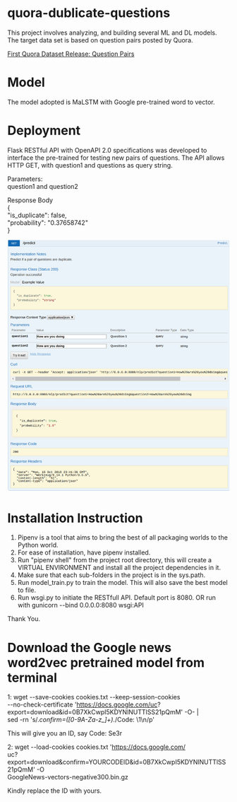 # quora-dublicate-questions
This project involves analyzing, and building several ML and DL models. The target data set is based on question pairs posted by Quora.

[First Quora Dataset Release: Question Pairs](https://data.quora.com/First-Quora-Dataset-Release-Question-Pairs)

# Model
The model adopted is MaLSTM with Google pre-trained word to vector.


# Deployment
Flask RESTful API with OpenAPI 2.0 specifications was developed to interface the pre-trained for testing new pairs of questions.
The API allows HTTP GET, with question1 and questions as query string.

Parameters: <br>
question1 and question2

Response Body <br>
{<br>
  "is_duplicate": false, <br>
  "probability": "0.37658742" <br>
}<br>

![Screenshot](RESTful.png)

# Installation Instruction
1. Pipenv is a tool that aims to bring the best of all packaging worlds to the Python world. 
2. For ease of installation, have pipenv installed.
3. Run "pipenv shell" from the project root directory, this will create a VIRTUAL ENVIRONMENT and install all the project dependencies in it. 
4. Make sure that each sub-folders in the project is in the sys.path. 
5. Run model_train.py to train the model. This will also save the best model to file.
6. Run wsgi.py to initiate the RESTfull API. Default port is 8080. OR run with gunicorn --bind 0.0.0.0:8080 wsgi:API

Thank You.

# Download the Google news word2vec pretrained model from terminal

1: wget --save-cookies cookies.txt --keep-session-cookies <br>
--no-check-certificate 'https://docs.google.com/uc? <br>
export=download&id=0B7XkCwpI5KDYNlNUTTlSS21pQmM' -O- | <br>
sed -rn 's/.*confirm=([0-9A-Za-z_]+).*/Code: \1\n/p'

This will give you an ID, say
Code: Se3r

2: wget --load-cookies cookies.txt 'https://docs.google.com/ <br>
uc?export=download&confirm=YOURCODEID&id=0B7XkCwpI5KDYNlNUTTlSS21pQmM' -O <br>
GoogleNews-vectors-negative300.bin.gz


Kindly replace the ID with yours.